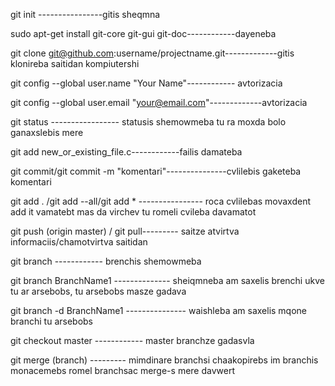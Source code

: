 ﻿git init ----------------gitis sheqmna

sudo apt-get install git-core git-gui git-doc------------dayeneba

git clone git@github.com:username/projectname.git-------------gitis klonireba saitidan kompiutershi

git config --global user.name "Your Name"------------ avtorizacia

git config --global user.email "your@email.com"-------------avtorizacia

git status -----------------   statusis shemowmeba tu ra moxda bolo ganaxslebis mere

git add new_or_existing_file.c------------failis damateba

git commit/git commit -m "komentari"---------------cvlilebis gaketeba komentari

git add . /git add --all/git add * ---------------- roca cvlilebas movaxdent add it vamatebt mas da virchev tu romeli cvileba davamatot

git push (origin master) / git pull--------- saitze atvirtva informaciis/chamotvirtva saitidan

git branch ------------ brenchis shemowmeba

git branch BranchName1 -------------- sheiqmneba am saxelis brenchi ukve tu ar arsebobs, tu arsebobs masze gadava

git branch -d BranchName1 --------------- waishleba am saxelis mqone branchi tu arsebobs

git checkout master ------------ master branchze gadasvla

git merge (branch) --------- mimdinare branchsi chaakopirebs im branchis monacemebs romel branchsac merge-s mere davwert
